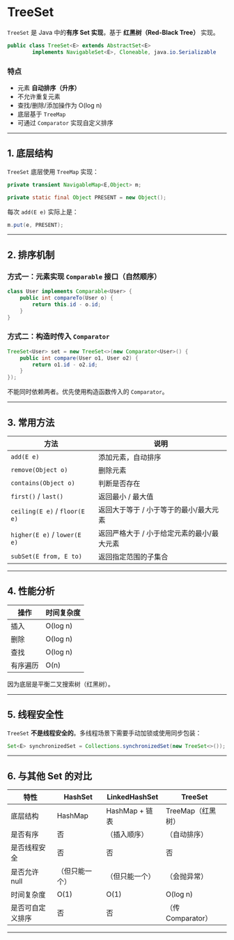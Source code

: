 # TreeSet

`TreeSet` 是 Java 中的**有序 Set 实现**，基于 **红黑树（Red-Black Tree）** 实现。

```java
public class TreeSet<E> extends AbstractSet<E>
        implements NavigableSet<E>, Cloneable, java.io.Serializable
```

### 特点

* 元素 **自动排序（升序）**
* 不允许重复元素
* 查找/删除/添加操作为 O(log n)
* 底层基于 `TreeMap`
* 可通过 `Comparator` 实现自定义排序

---

## 1. 底层结构

`TreeSet` 底层使用 `TreeMap` 实现：

```java
private transient NavigableMap<E,Object> m;

private static final Object PRESENT = new Object();
```

每次 `add(E e)` 实际上是：

```java
m.put(e, PRESENT);
```

---

## 2. 排序机制

### 方式一：元素实现 `Comparable` 接口（自然顺序）

```java
class User implements Comparable<User> {
    public int compareTo(User o) {
        return this.id - o.id;
    }
}
```

### 方式二：构造时传入 `Comparator`

```java
TreeSet<User> set = new TreeSet<>(new Comparator<User>() {
    public int compare(User o1, User o2) {
        return o1.id - o2.id;
    }
});
```

不能同时依赖两者。优先使用构造函数传入的 `Comparator`。

---

## 3. 常用方法

| 方法                            | 说明                      |
| ----------------------------- | ----------------------- |
| `add(E e)`                    | 添加元素，自动排序               |
| `remove(Object o)`            | 删除元素                    |
| `contains(Object o)`          | 判断是否存在                  |
| `first()` / `last()`          | 返回最小 / 最大值              |
| `ceiling(E e)` / `floor(E e)` | 返回大于等于 / 小于等于的最小/最大元素   |
| `higher(E e)` / `lower(E e)`  | 返回严格大于 / 小于给定元素的最小/最大元素 |
| `subSet(E from, E to)`        | 返回指定范围的子集合              |

---

## 4. 性能分析

| 操作   | 时间复杂度    |
| ---- | -------- |
| 插入   | O(log n) |
| 删除   | O(log n) |
| 查找   | O(log n) |
| 有序遍历 | O(n)     |

因为底层是平衡二叉搜索树（红黑树）。

---

## 5. 线程安全性

`TreeSet` **不是线程安全的**。多线程场景下需要手动加锁或使用同步包装：

```java
Set<E> synchronizedSet = Collections.synchronizedSet(new TreeSet<>());
```

---


## 6. 与其他 Set 的对比

| 特性        | HashSet | LinkedHashSet | TreeSet     |
| --------- |---------| -------- | ----------- |
| 底层结构      | HashMap | HashMap + 链表 | TreeMap（红黑树） |
| 是否有序      | 否       | （插入顺序）   | （自动排序）      |
| 是否线程安全    |   否      |     否     |      否       |
| 是否允许 null | （但只能一个） | （但只能一个）  | （会抛异常）      |
| 时间复杂度     | O(1)    | O(1)     | O(log n)    |
| 是否可自定义排序  |    否     |     否     | （传 Comparator） |

---

